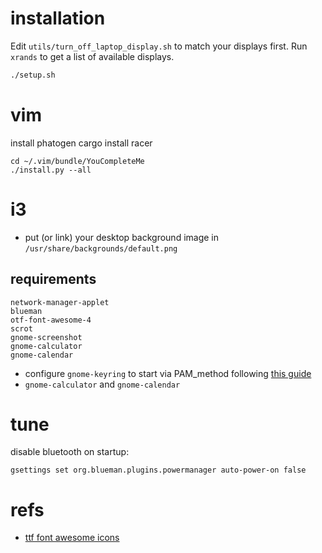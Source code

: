 # installation

Edit `utils/turn_off_laptop_display.sh` to match your displays first.
Run `xrands` to get a list of available displays.

```bash
./setup.sh
```

# vim

install phatogen
cargo install racer

```
cd ~/.vim/bundle/YouCompleteMe
./install.py --all
```

# i3

- put (or link) your desktop background image in `/usr/share/backgrounds/default.png`

## requirements

```
network-manager-applet
blueman
otf-font-awesome-4
scrot
gnome-screenshot
gnome-calculator
gnome-calendar
```

- configure `gnome-keyring` to start via PAM_method following [this guide](https://wiki.archlinux.org/index.php/GNOME/Keyring#PAM_method)
- `gnome-calculator` and `gnome-calendar`

# tune

disable bluetooth on startup:

```
gsettings set org.blueman.plugins.powermanager auto-power-on false
```

# refs

- [ttf font awesome icons](https://fontawesome.com/cheatsheet)
